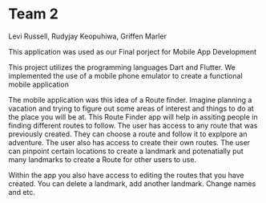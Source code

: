 # Team 2
Levi Russell, Rudyjay Keopuhiwa, Griffen Marler

This application was used as our Final porject for Mobile App Development


This project utilizes the programming languages Dart and Flutter.
We implemented the use of a mobile phone emulator to create a functional mobile application

The mobile application was this idea of a Route finder.
Imagine planning a vacation and trying to figure out some areas of interest and things to do at the place you will be at.
This Route Finder app will help in assiting people in finding different routes to follow. The user has access to any route that was previously created. They can choose a route and follow it to explpore an adventure.
The user also has access to create their own routes. The user can pinpoint certain locations to create a landmark and potenatially put many landmarks to create a Route for other users to use.

Within the app you also have access to editing the routes that you have created. You can delete a landmark, add another landmark. Change names and etc.
